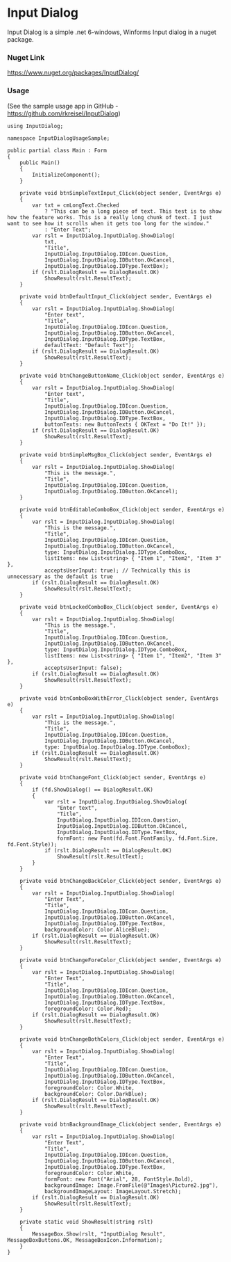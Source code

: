 ﻿# ﻿Input Dialog

Input Dialog is a simple .net 6-windows, Winforms Input dialog in a nuget package.

### Nuget Link

https://www.nuget.org/packages/InputDialog/

### Usage

(See the sample usage app in GitHub - https://github.com/rkreisel/InputDialog)



    using InputDialog;
    
    namespace InputDialogUsageSample;
    
    public partial class Main : Form
    {
        public Main()
        {
            InitializeComponent();
        }
    
        private void btnSimpleTextInput_Click(object sender, EventArgs e)
        {
            var txt = cmLongText.Checked
                ? "This can be a long piece of text. This test is to show how the feature works. This is a really long chunk of text. I just want to see how it scrolls when it gets too long for the window."
                : "Enter Text";
            var rslt = InputDialog.InputDialog.ShowDialog(
                txt,
                "Title",
                InputDialog.InputDialog.IDIcon.Question,
                InputDialog.InputDialog.IDButton.OkCancel,
                InputDialog.InputDialog.IDType.TextBox);
            if (rslt.DialogResult == DialogResult.OK)
                ShowResult(rslt.ResultText);
        }
    
        private void btnDefaultInput_Click(object sender, EventArgs e)
        {
            var rslt = InputDialog.InputDialog.ShowDialog(
                "Enter text",
                "Title",
                InputDialog.InputDialog.IDIcon.Question,
                InputDialog.InputDialog.IDButton.OkCancel,
                InputDialog.InputDialog.IDType.TextBox,
                defaultText: "Default Text");
            if (rslt.DialogResult == DialogResult.OK)
                ShowResult(rslt.ResultText);
        }
    
        private void btnChangeButtonName_Click(object sender, EventArgs e)
        {
            var rslt = InputDialog.InputDialog.ShowDialog(
                "Enter text",
                "Title",
                InputDialog.InputDialog.IDIcon.Question,
                InputDialog.InputDialog.IDButton.OkCancel,
                InputDialog.InputDialog.IDType.TextBox,
                buttonTexts: new ButtonTexts { OKText = "Do It!" });
            if (rslt.DialogResult == DialogResult.OK)
                ShowResult(rslt.ResultText);
        }
    
        private void btnSimpleMsgBox_Click(object sender, EventArgs e)
        {
            var rslt = InputDialog.InputDialog.ShowDialog(
                "This is the message.",
                "Title",
                InputDialog.InputDialog.IDIcon.Question,
                InputDialog.InputDialog.IDButton.OkCancel);
        }
    
        private void btnEditableComboBox_Click(object sender, EventArgs e)
        {
            var rslt = InputDialog.InputDialog.ShowDialog(
                "This is the message.",
                "Title",
                InputDialog.InputDialog.IDIcon.Question,
                InputDialog.InputDialog.IDButton.OkCancel,
                type: InputDialog.InputDialog.IDType.ComboBox,
                listItems: new List<string> { "Item 1", "Item2", "Item 3" },
                acceptsUserInput: true); // Technically this is unnecessary as the default is true
            if (rslt.DialogResult == DialogResult.OK)
                ShowResult(rslt.ResultText);
        }
        
        private void btnLockedComboBox_Click(object sender, EventArgs e)
        {
            var rslt = InputDialog.InputDialog.ShowDialog(
                "This is the message.",
                "Title",
                InputDialog.InputDialog.IDIcon.Question,
                InputDialog.InputDialog.IDButton.OkCancel,
                type: InputDialog.InputDialog.IDType.ComboBox,
                listItems: new List<string> { "Item 1", "Item2", "Item 3" },
                acceptsUserInput: false);
            if (rslt.DialogResult == DialogResult.OK)
                ShowResult(rslt.ResultText);
        }
        
        private void btnComboBoxWithError_Click(object sender, EventArgs e)
        {
            var rslt = InputDialog.InputDialog.ShowDialog(
                "This is the message.",
                "Title",
                InputDialog.InputDialog.IDIcon.Question,
                InputDialog.InputDialog.IDButton.OkCancel,
                type: InputDialog.InputDialog.IDType.ComboBox);
            if (rslt.DialogResult == DialogResult.OK)
                ShowResult(rslt.ResultText);
        }
    
        private void btnChangeFont_Click(object sender, EventArgs e)
        {
            if (fd.ShowDialog() == DialogResult.OK)
            {
                var rslt = InputDialog.InputDialog.ShowDialog(
                    "Enter text",
                    "Title",
                    InputDialog.InputDialog.IDIcon.Question,
                    InputDialog.InputDialog.IDButton.OkCancel,
                    InputDialog.InputDialog.IDType.TextBox,
                    formFont: new Font(fd.Font.FontFamily, fd.Font.Size, fd.Font.Style));
                if (rslt.DialogResult == DialogResult.OK)
                    ShowResult(rslt.ResultText);
            }
        }
    
        private void btnChangeBackColor_Click(object sender, EventArgs e)
        {
            var rslt = InputDialog.InputDialog.ShowDialog(
                "Enter Text",
                "Title",
                InputDialog.InputDialog.IDIcon.Question,
                InputDialog.InputDialog.IDButton.OkCancel,
                InputDialog.InputDialog.IDType.TextBox,
                backgroundColor: Color.AliceBlue);
            if (rslt.DialogResult == DialogResult.OK)
                ShowResult(rslt.ResultText);
        }
    
        private void btnChangeForeColor_Click(object sender, EventArgs e)
        {
            var rslt = InputDialog.InputDialog.ShowDialog(
                "Enter Text",
                "Title",
                InputDialog.InputDialog.IDIcon.Question,
                InputDialog.InputDialog.IDButton.OkCancel,
                InputDialog.InputDialog.IDType.TextBox,
                foregroundColor: Color.Red);
            if (rslt.DialogResult == DialogResult.OK)
                ShowResult(rslt.ResultText);
        }
    
        private void btnChangeBothColors_Click(object sender, EventArgs e)
        {
            var rslt = InputDialog.InputDialog.ShowDialog(
                "Enter Text",
                "Title",
                InputDialog.InputDialog.IDIcon.Question,
                InputDialog.InputDialog.IDButton.OkCancel,
                InputDialog.InputDialog.IDType.TextBox,
                foregroundColor: Color.White,
                backgroundColor: Color.DarkBlue);
            if (rslt.DialogResult == DialogResult.OK)
                ShowResult(rslt.ResultText);
        }
    
        private void btnBackgroundImage_Click(object sender, EventArgs e)
        {
            var rslt = InputDialog.InputDialog.ShowDialog(
                "Enter Text",
                "Title",
                InputDialog.InputDialog.IDIcon.Question,
                InputDialog.InputDialog.IDButton.OkCancel,
                InputDialog.InputDialog.IDType.TextBox,
                foregroundColor: Color.White,
                formFont: new Font("Arial", 28, FontStyle.Bold),
                backgroundImage: Image.FromFile(@"Images\Picture2.jpg"),
                backgroundImageLayout: ImageLayout.Stretch);
            if (rslt.DialogResult == DialogResult.OK)
                ShowResult(rslt.ResultText);
        }
    
        private static void ShowResult(string rslt)
        {
            MessageBox.Show(rslt, "InputDialog Result", MessageBoxButtons.OK, MessageBoxIcon.Information);
        }
    }

